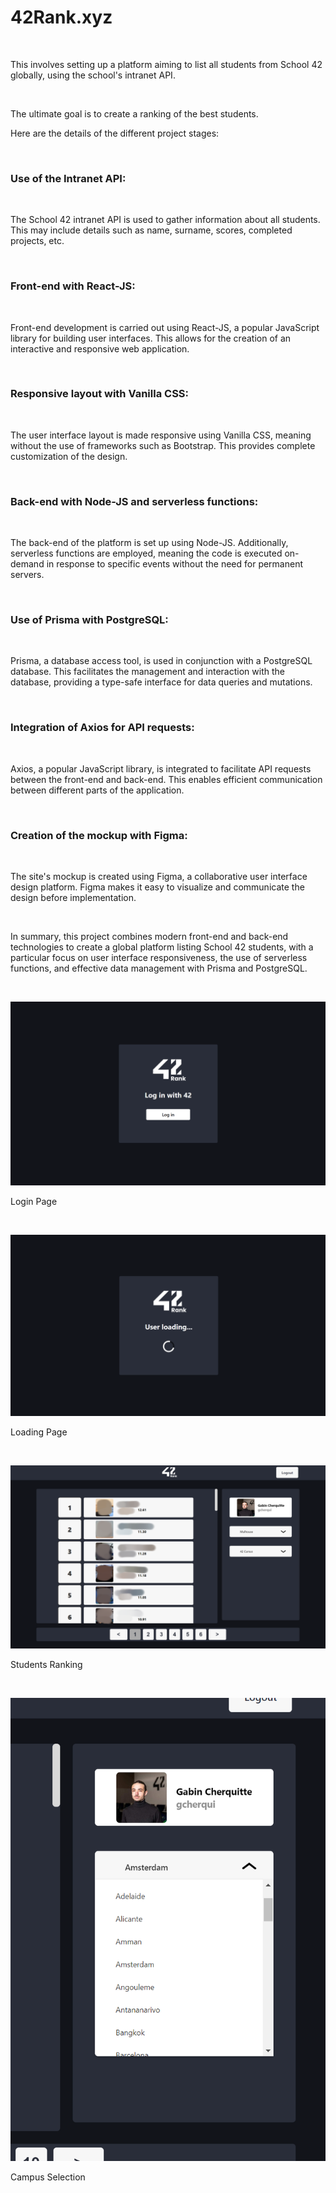 
# 42Rank.xyz

<br/>

This involves setting up a platform aiming to list all students from School 42 globally, using the school's intranet API.

<br/>

The ultimate goal is to create a ranking of the best students.

Here are the details of the different project stages:

<br/>

### Use of the Intranet API:

<br/>

The School 42 intranet API is used to gather information about all students. This may include details such as name, surname, scores, completed projects, etc.


<br/>

### Front-end with React-JS:

<br/>

Front-end development is carried out using React-JS, a popular JavaScript library for building user interfaces. This allows for the creation of an interactive and responsive web application.

<br/>

### Responsive layout with Vanilla CSS:

<br/>

The user interface layout is made responsive using Vanilla CSS, meaning without the use of frameworks such as Bootstrap. This provides complete customization of the design.

<br/>

### Back-end with Node-JS and serverless functions:

<br/>

The back-end of the platform is set up using Node-JS. Additionally, serverless functions are employed, meaning the code is executed on-demand in response to specific events without the need for permanent servers.

<br/>

### Use of Prisma with PostgreSQL:

<br/>

Prisma, a database access tool, is used in conjunction with a PostgreSQL database. This facilitates the management and interaction with the database, providing a type-safe interface for data queries and mutations.

<br/>

### Integration of Axios for API requests:

<br/>

Axios, a popular JavaScript library, is integrated to facilitate API requests between the front-end and back-end. This enables efficient communication between different parts of the application.

<br/>

### Creation of the mockup with Figma:

<br/>

The site's mockup is created using Figma, a collaborative user interface design platform. Figma makes it easy to visualize and communicate the design before implementation.

<br/>

In summary, this project combines modern front-end and back-end technologies to create a global platform listing School 42 students, with a particular focus on user interface responsiveness, the use of serverless functions, and effective data management with Prisma and PostgreSQL.

<br/>

![al-text](42Rank1.PNG)

Login Page

<br/>

![al-text](42Rank2.PNG)

Loading Page

<br/>

![al-text](42Rank3.PNG)

Students Ranking

<br/>

![al-text](42Rank4.PNG)

Campus Selection

